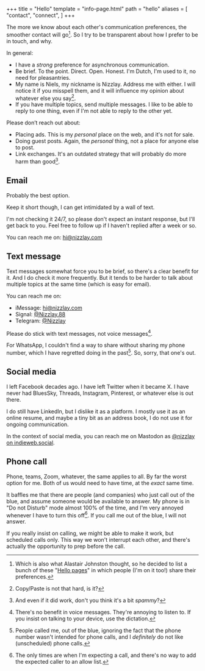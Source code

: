 +++
title = "Hello"
template = "info-page.html"
path = "hello"
aliases = [
    "contact",
    "connect",
]
+++

The more we know about each other's communication preferences, the smoother contact will go[^0]. So I try to be transparent about how I prefer to be in touch, and why.

In general:
- I have a *strong* preference for asynchronous communication.
- Be brief. To the point. Direct. Open. Honest. I'm Dutch, I'm used to it, no need for pleasantries.
- My name is Niels, my nickname is Nizzlay. Address me with either. I will notice it if you misspell them, and it will influence my opinion about whatever else you say[^1].
- If you have multiple topics, send multiple messages. I like to be able to reply to one thing, even if I'm not able to reply to the other yet.

Please don’t reach out about:
- Placing ads. This is my *personal* place on the web, and it's not for sale.
- Doing guest posts. Again, the *personal* thing, not a place for anyone else to post.
- Link exchanges. It's an outdated strategy that will probably do more harm than good[^2].

## Email
Probably the best option. 

Keep it short though, I can get intimidated by a wall of text. 

I'm not checking it 24/7, so please don't expect an instant response, but I'll get back to you. Feel free to follow up if I haven't replied after a week or so.

You can reach me on: [hi@nizzlay.com](mailto:hi@nizzlay.com)

## Text message
Text messages somewhat force you to be brief, so there's a clear benefit for it. And I do check it more frequently. But it tends to be harder to talk about multiple topics at the same time (which is easy for email).

You can reach me on:
- iMessage: [hi@nizzlay.com](sms://hi@nizzlay.com)
- Signal: [@Nizzlay.88](https://signal.me/#eu/3YJ5fU_WozksK8XAYUGTlm1QuyFLjHYb94EGzngqVvdt8nezOzlC-JB2jf7B3dQG)
- Telegram: [@Nizzlay](https://t.me/Nizzlay)

Please do stick with text messages, not voice messages[^3]. 

For WhatsApp, I couldn't find a way to share without sharing my phone number, which I have regretted doing in the past[^4]. So, sorry, that one's out.

## Social media
I left Facebook decades ago. I have left Twitter when it became X. I have never had BluesSky, Threads, Instagram, Pinterest, or whatever else is out there.

I do still have LinkedIn, but I dislike it as a platform. I mostly use it as an online resume, and maybe a tiny bit as an address book, I do not use it for ongoing communication.

In the context of social media, you can reach me on Mastodon as [@nizzlay on indieweb.social](https://indieweb.social/@nizzlay).

## Phone call
Phone, teams, Zoom, whatever, the same applies to all. By far the worst option for me. Both of us would need to have time, at the *exact* same time. 

It baffles me that there are people (and companies) who just call out of the blue, and assume someone would be available to answer. My phone is in "Do not Disturb" mode almost 100% of the time, and I'm very annoyed whenever I have to turn this off[^5]. If you call me out of the blue, I will not answer.

If you really insist on calling, we might be able to make it work, but scheduled calls only. This way we won't interrupt each other, and there's actually the opportunity to prep before the call.

[^0]: Which is also what Alastair Johnston thought, so he decided to list a bunch of these "[Hello pages](https://alastairjohnston.com/introducing-hello-pages/)" in which people (I'm on it too!) share their preferences.

[^1]: Copy/Paste is not that hard, is it?

[^2]: And even if it did work, don't you think it's a bit *spammy*?

[^3]: There's no benefit in voice messages. They're annoying to listen to. If you insist on talking to your device, use the dictation.

[^4]: People called me, out of the blue, ignoring the fact that the phone number wasn't intended for phone calls, and I *definitely* do not like (unscheduled) phone calls.

[^5]: The only times are when I'm expecting a call, and there's no way to add the expected caller to an allow list.